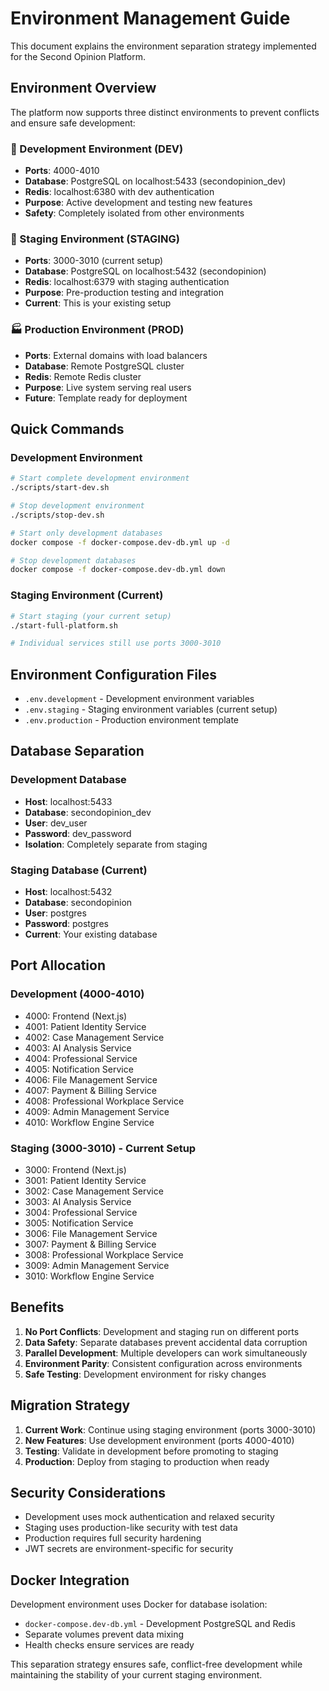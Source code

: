 # Environment Management Guide

This document explains the environment separation strategy implemented for the Second Opinion Platform.

## Environment Overview

The platform now supports three distinct environments to prevent conflicts and ensure safe development:

### 🔧 Development Environment (DEV)
- **Ports**: 4000-4010
- **Database**: PostgreSQL on localhost:5433 (secondopinion_dev)
- **Redis**: localhost:6380 with dev authentication
- **Purpose**: Active development and testing new features
- **Safety**: Completely isolated from other environments

### 🚀 Staging Environment (STAGING) 
- **Ports**: 3000-3010 (current setup)
- **Database**: PostgreSQL on localhost:5432 (secondopinion)
- **Redis**: localhost:6379 with staging authentication
- **Purpose**: Pre-production testing and integration
- **Current**: This is your existing setup

### 🏭 Production Environment (PROD)
- **Ports**: External domains with load balancers
- **Database**: Remote PostgreSQL cluster
- **Redis**: Remote Redis cluster
- **Purpose**: Live system serving real users
- **Future**: Template ready for deployment

## Quick Commands

### Development Environment
```bash
# Start complete development environment
./scripts/start-dev.sh

# Stop development environment  
./scripts/stop-dev.sh

# Start only development databases
docker compose -f docker-compose.dev-db.yml up -d

# Stop development databases
docker compose -f docker-compose.dev-db.yml down
```

### Staging Environment (Current)
```bash
# Start staging (your current setup)
./start-full-platform.sh

# Individual services still use ports 3000-3010
```

## Environment Configuration Files

- `.env.development` - Development environment variables
- `.env.staging` - Staging environment variables (current setup)
- `.env.production` - Production environment template

## Database Separation

### Development Database
- **Host**: localhost:5433
- **Database**: secondopinion_dev
- **User**: dev_user
- **Password**: dev_password
- **Isolation**: Completely separate from staging

### Staging Database (Current)
- **Host**: localhost:5432
- **Database**: secondopinion
- **User**: postgres
- **Password**: postgres
- **Current**: Your existing database

## Port Allocation

### Development (4000-4010)
- 4000: Frontend (Next.js)
- 4001: Patient Identity Service
- 4002: Case Management Service
- 4003: AI Analysis Service
- 4004: Professional Service
- 4005: Notification Service
- 4006: File Management Service
- 4007: Payment & Billing Service
- 4008: Professional Workplace Service
- 4009: Admin Management Service
- 4010: Workflow Engine Service

### Staging (3000-3010) - Current Setup
- 3000: Frontend (Next.js)
- 3001: Patient Identity Service
- 3002: Case Management Service
- 3003: AI Analysis Service
- 3004: Professional Service
- 3005: Notification Service
- 3006: File Management Service
- 3007: Payment & Billing Service
- 3008: Professional Workplace Service
- 3009: Admin Management Service
- 3010: Workflow Engine Service

## Benefits

1. **No Port Conflicts**: Development and staging run on different ports
2. **Data Safety**: Separate databases prevent accidental data corruption
3. **Parallel Development**: Multiple developers can work simultaneously
4. **Environment Parity**: Consistent configuration across environments
5. **Safe Testing**: Development environment for risky changes

## Migration Strategy

1. **Current Work**: Continue using staging environment (ports 3000-3010)
2. **New Features**: Use development environment (ports 4000-4010)
3. **Testing**: Validate in development before promoting to staging
4. **Production**: Deploy from staging to production when ready

## Security Considerations

- Development uses mock authentication and relaxed security
- Staging uses production-like security with test data
- Production requires full security hardening
- JWT secrets are environment-specific for security

## Docker Integration

Development environment uses Docker for database isolation:
- `docker-compose.dev-db.yml` - Development PostgreSQL and Redis
- Separate volumes prevent data mixing
- Health checks ensure services are ready

This separation strategy ensures safe, conflict-free development while maintaining the stability of your current staging environment.
